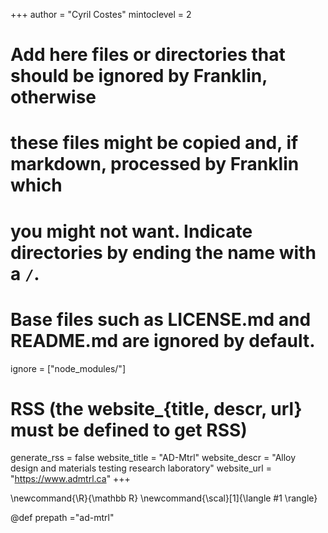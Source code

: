 
<!--
Add here global page variables to use throughout your website.
-->
+++
author = "Cyril Costes"
mintoclevel = 2

# Add here files or directories that should be ignored by Franklin, otherwise
# these files might be copied and, if markdown, processed by Franklin which
# you might not want. Indicate directories by ending the name with a `/`.
# Base files such as LICENSE.md and README.md are ignored by default.
ignore = ["node_modules/"]

# RSS (the website_{title, descr, url} must be defined to get RSS)
generate_rss = false
website_title = "AD-Mtrl"
website_descr = "Alloy design and materials testing research laboratory"
website_url   = "https://www.admtrl.ca"
+++

<!--
Add here global latex commands to use throughout your pages.
-->
\newcommand{\R}{\mathbb R}
\newcommand{\scal}[1]{\langle #1 \rangle}


<!-- repository name -->
@def prepath ="ad-mtrl"
